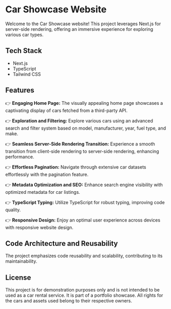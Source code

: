 # Car Showcase Website

Welcome to the Car Showcase website! This project leverages Next.js for server-side rendering, offering an immersive experience for exploring various car types.

## Tech Stack
- Next.js
- TypeScript
- Tailwind CSS

## Features

👉 **Engaging Home Page:** The visually appealing home page showcases a captivating display of cars fetched from a third-party API.

👉 **Exploration and Filtering:** Explore various cars using an advanced search and filter system based on model, manufacturer, year, fuel type, and make.

👉 **Seamless Server-Side Rendering Transition:** Experience a smooth transition from client-side rendering to server-side rendering, enhancing performance.

👉 **Effortless Pagination:** Navigate through extensive car datasets effortlessly with the pagination feature.

👉 **Metadata Optimization and SEO:** Enhance search engine visibility with optimized metadata for car listings.

👉 **TypeScript Typing:** Utilize TypeScript for robust typing, improving code quality.

👉 **Responsive Design:** Enjoy an optimal user experience across devices with responsive website design.

## Code Architecture and Reusability

The project emphasizes code reusability and scalability, contributing to its maintainability.

## License

This project is for demonstration purposes only and is not intended to be used as a car rental service. It is part of a portfolio showcase. All rights for the cars and assets used belong to their respective owners.



